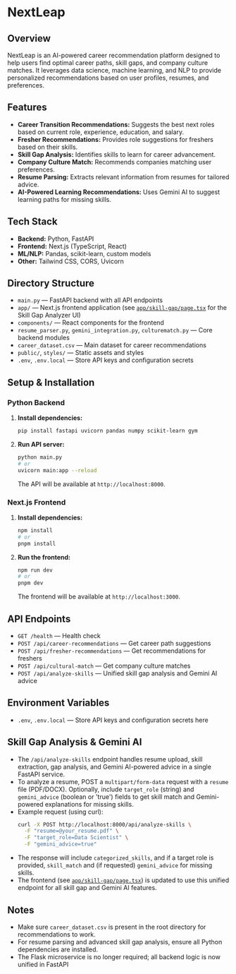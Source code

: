 # NextLeap

## Overview
NextLeap is an AI-powered career recommendation platform designed to help users find optimal career paths, skill gaps, and company culture matches. It leverages data science, machine learning, and NLP to provide personalized recommendations based on user profiles, resumes, and preferences.

## Features
- **Career Transition Recommendations:** Suggests the best next roles based on current role, experience, education, and salary.
- **Fresher Recommendations:** Provides role suggestions for freshers based on their skills.
- **Skill Gap Analysis:** Identifies skills to learn for career advancement.
- **Company Culture Match:** Recommends companies matching user preferences.
- **Resume Parsing:** Extracts relevant information from resumes for tailored advice.
- **AI-Powered Learning Recommendations:** Uses Gemini AI to suggest learning paths for missing skills.

## Tech Stack
- **Backend:** Python, FastAPI
- **Frontend:** Next.js (TypeScript, React)
- **ML/NLP:** Pandas, scikit-learn, custom models
- **Other:** Tailwind CSS, CORS, Uvicorn

## Directory Structure
- `main.py` — FastAPI backend with all API endpoints
- `app/` — Next.js frontend application (see [`app/skill-gap/page.tsx`](app/skill-gap/page.tsx) for the Skill Gap Analyzer UI)
- `components/` — React components for the frontend
- `resume_parser.py`, `gemini_integration.py`, `culturematch.py` — Core backend modules
- `career_dataset.csv` — Main dataset for career recommendations
- `public/`, `styles/` — Static assets and styles
- `.env`, `.env.local` — Store API keys and configuration secrets

## Setup & Installation

### Python Backend
1. **Install dependencies:**
   ```bash
   pip install fastapi uvicorn pandas numpy scikit-learn gym
   ```
2. **Run API server:**
   ```bash
   python main.py
   # or
   uvicorn main:app --reload
   ```
   The API will be available at `http://localhost:8000`.

### Next.js Frontend
1. **Install dependencies:**
   ```bash
   npm install
   # or
   pnpm install
   ```
2. **Run the frontend:**
   ```bash
   npm run dev
   # or
   pnpm dev
   ```
   The frontend will be available at `http://localhost:3000`.

## API Endpoints
- `GET /health` — Health check
- `POST /api/career-recommendations` — Get career path suggestions
- `POST /api/fresher-recommendations` — Get recommendations for freshers
- `POST /api/cultural-match` — Get company culture matches
- `POST /api/analyze-skills` — Unified skill gap analysis and Gemini AI advice

## Environment Variables
- `.env`, `.env.local` — Store API keys and configuration secrets here

## Skill Gap Analysis & Gemini AI
- The `/api/analyze-skills` endpoint handles resume upload, skill extraction, gap analysis, and Gemini AI-powered advice in a single FastAPI service.
- To analyze a resume, POST a `multipart/form-data` request with a `resume` file (PDF/DOCX). Optionally, include `target_role` (string) and `gemini_advice` (boolean or 'true') fields to get skill match and Gemini-powered explanations for missing skills.
- Example request (using curl):
  ```bash
  curl -X POST http://localhost:8000/api/analyze-skills \
    -F "resume=@your_resume.pdf" \
    -F "target_role=Data Scientist" \
    -F "gemini_advice=true"
  ```
- The response will include `categorized_skills`, and if a target role is provided, `skill_match` and (if requested) `gemini_advice` for missing skills.
- The frontend (see [`app/skill-gap/page.tsx`](app/skill-gap/page.tsx)) is updated to use this unified endpoint for all skill gap and Gemini AI features.

## Notes
- Make sure `career_dataset.csv` is present in the root directory for recommendations to work.
- For resume parsing and advanced skill gap analysis, ensure all Python dependencies are installed.
- The Flask microservice is no longer required; all backend logic is now unified in FastAPI